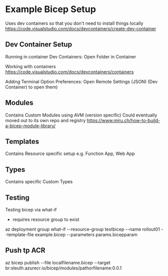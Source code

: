 # Example Bicep Setup

Uses dev containers so that you don't need to install things locally
https://code.visualstudio.com/docs/devcontainers/create-dev-container

## Dev Container Setup
Running in container
Dev Containers: Open Folder in Container

Working with containers
https://code.visualstudio.com/docs/devcontainers/containers

Adding Terminal Option
Preferences: Open Remote Settings (JSON) (Dev Container) to open them)

## Modules
Contains Custom Modules using AVM (version specific)
Could eventually moved out to its own repo and registry
https://www.miru.ch/how-to-build-a-bicep-module-library/

## Templates
Contains Resource specific setup e.g. Function App, Web App

## Types
Contains specific Custom Types

## Testing
Testing bicep via what-if
- requires resource group to exist

az deployment group what-if --resource-group testbicep --name rollout01 --template-file example.bicep --parameters params.bicepparam

## Push tp ACR

az bicep publish --file localfilename.bicep --target br:sleuth.azurecr.io/bicep/modules/pathorfilename:0.0.1
